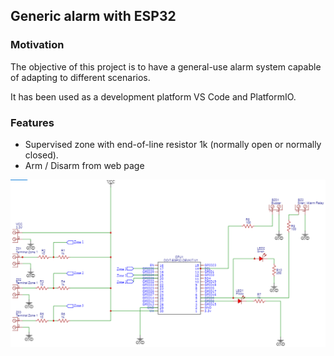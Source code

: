 ## Generic alarm with ESP32
### Motivation
The objective of this project is to have a general-use alarm system capable of adapting to different scenarios.

It has been used as a development platform VS Code and PlatformIO.

### Features
- Supervised zone with end-of-line resistor 1k (normally open or normally closed).
- Arm / Disarm from web page

<img src="https://github.com/edwinspire/generic_alarm_esp32/blob/main/src/diagram/circuit_01.png" alt="Diagram Circuit" style="height: auto; width:auto;"/>